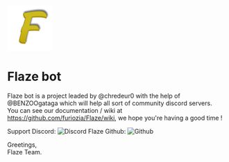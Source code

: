 ![Flaze](images/logo.png)
# Flaze bot  

Flaze bot is a project leaded by @chredeur0 with the help of @BENZOOgataga which will help all sort of community discord servers.  
You can see our documentation / wiki at https://github.com/furiozia/Flaze/wiki, we hope you're having a good time !  

Support Discord: ![Discord](https://discordapp.com/api/guilds/813024193968734239/widget.png)
Flaze Github: ![Github](https://img.shields.io/badge/Github-Flaze-orange?style=flat-square)

Greetings,  
Flaze Team.
